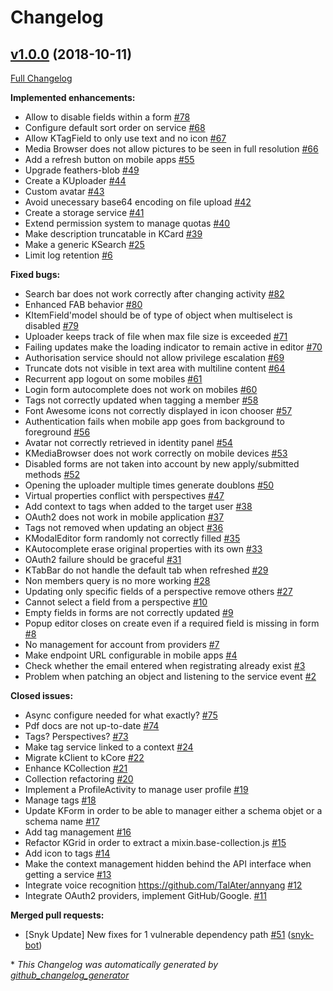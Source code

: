 # Changelog

## [v1.0.0](https://github.com/kalisio/kCore/tree/v1.0.0) (2018-10-11)

[Full Changelog](https://github.com/kalisio/kCore/compare/af3dd08e84a92ba1b047875185205a198db16e4c...v1.0.0)

**Implemented enhancements:**

- Allow to disable fields within a form [\#78](https://github.com/kalisio/kCore/issues/78)
- Configure default sort order on service [\#68](https://github.com/kalisio/kCore/issues/68)
- Allow KTagField to only use text and no icon [\#67](https://github.com/kalisio/kCore/issues/67)
- Media Browser does not allow pictures to be seen in full resolution [\#66](https://github.com/kalisio/kCore/issues/66)
- Add a refresh button on mobile apps [\#55](https://github.com/kalisio/kCore/issues/55)
- Upgrade feathers-blob [\#49](https://github.com/kalisio/kCore/issues/49)
- Create a KUploader [\#44](https://github.com/kalisio/kCore/issues/44)
- Custom avatar [\#43](https://github.com/kalisio/kCore/issues/43)
- Avoid unecessary base64 encoding on file upload [\#42](https://github.com/kalisio/kCore/issues/42)
- Create a storage service [\#41](https://github.com/kalisio/kCore/issues/41)
- Extend permission system to manage quotas [\#40](https://github.com/kalisio/kCore/issues/40)
- Make description truncatable in KCard [\#39](https://github.com/kalisio/kCore/issues/39)
- Make a generic KSearch [\#25](https://github.com/kalisio/kCore/issues/25)
- Limit log retention [\#6](https://github.com/kalisio/kCore/issues/6)

**Fixed bugs:**

- Search bar does not work correctly after changing activity [\#82](https://github.com/kalisio/kCore/issues/82)
- Enhanced FAB behavior [\#80](https://github.com/kalisio/kCore/issues/80)
- KItemField'model should be of type of object when multiselect is disabled [\#79](https://github.com/kalisio/kCore/issues/79)
- Uploader keeps track of file when max file size is exceeded [\#71](https://github.com/kalisio/kCore/issues/71)
- Failing updates make the loading indicator to remain active in editor [\#70](https://github.com/kalisio/kCore/issues/70)
- Authorisation service should not allow privilege escalation [\#69](https://github.com/kalisio/kCore/issues/69)
- Truncate dots not visible in text area with multiline content [\#64](https://github.com/kalisio/kCore/issues/64)
- Recurrent app logout on some mobiles [\#61](https://github.com/kalisio/kCore/issues/61)
- Login form autocomplete does not work on mobiles [\#60](https://github.com/kalisio/kCore/issues/60)
- Tags not correctly updated when tagging a member [\#58](https://github.com/kalisio/kCore/issues/58)
- Font Awesome icons not correctly displayed in icon chooser [\#57](https://github.com/kalisio/kCore/issues/57)
- Authentication fails when mobile app goes from background to foreground [\#56](https://github.com/kalisio/kCore/issues/56)
- Avatar not correctly retrieved in identity panel [\#54](https://github.com/kalisio/kCore/issues/54)
- KMediaBrowser does not work correctly on mobile devices [\#53](https://github.com/kalisio/kCore/issues/53)
- Disabled forms are not taken into account by new apply/submitted methods [\#52](https://github.com/kalisio/kCore/issues/52)
- Opening the uploader multiple times generate doublons [\#50](https://github.com/kalisio/kCore/issues/50)
- Virtual properties conflict with perspectives [\#47](https://github.com/kalisio/kCore/issues/47)
- Add context to tags when added to the target user [\#38](https://github.com/kalisio/kCore/issues/38)
- OAuth2 does not work in mobile application [\#37](https://github.com/kalisio/kCore/issues/37)
- Tags not removed when updating an object [\#36](https://github.com/kalisio/kCore/issues/36)
- KModalEditor form randomly not correctly filled [\#35](https://github.com/kalisio/kCore/issues/35)
- KAutocomplete erase original properties with its own [\#33](https://github.com/kalisio/kCore/issues/33)
- OAuth2 failure should be graceful [\#31](https://github.com/kalisio/kCore/issues/31)
- KTabBar do not handle the default tab when refreshed [\#29](https://github.com/kalisio/kCore/issues/29)
- Non members query is no more working [\#28](https://github.com/kalisio/kCore/issues/28)
- Updating only specific fields of a perspective remove others [\#27](https://github.com/kalisio/kCore/issues/27)
- Cannot select a field from a perspective [\#10](https://github.com/kalisio/kCore/issues/10)
- Empty fields in forms are not correctly updated [\#9](https://github.com/kalisio/kCore/issues/9)
- Popup editor closes on create even if a required field is missing in form [\#8](https://github.com/kalisio/kCore/issues/8)
- No management for account from providers [\#7](https://github.com/kalisio/kCore/issues/7)
- Make endpoint URL configurable in mobile apps [\#4](https://github.com/kalisio/kCore/issues/4)
- Check whether the email entered when registrating already exist [\#3](https://github.com/kalisio/kCore/issues/3)
- Problem when patching an object and listening to the service event [\#2](https://github.com/kalisio/kCore/issues/2)

**Closed issues:**

- Async configure needed for what exactly? [\#75](https://github.com/kalisio/kCore/issues/75)
- Pdf docs are not up-to-date [\#74](https://github.com/kalisio/kCore/issues/74)
- Tags? Perspectives? [\#73](https://github.com/kalisio/kCore/issues/73)
- Make tag service linked to a context [\#24](https://github.com/kalisio/kCore/issues/24)
- Migrate kClient to kCore [\#22](https://github.com/kalisio/kCore/issues/22)
- Enhance KCollection [\#21](https://github.com/kalisio/kCore/issues/21)
- Collection refactoring [\#20](https://github.com/kalisio/kCore/issues/20)
- Implement a ProfileActivity to manage user profile [\#19](https://github.com/kalisio/kCore/issues/19)
- Manage tags [\#18](https://github.com/kalisio/kCore/issues/18)
- Update KForm in order to be able to manager either a schema objet or a schema name [\#17](https://github.com/kalisio/kCore/issues/17)
- Add tag management [\#16](https://github.com/kalisio/kCore/issues/16)
- Refactor KGrid in order to extract a mixin.base-collection.js  [\#15](https://github.com/kalisio/kCore/issues/15)
- Add icon to tags [\#14](https://github.com/kalisio/kCore/issues/14)
- Make the context management hidden behind the API interface when getting a service [\#13](https://github.com/kalisio/kCore/issues/13)
- Integrate voice recognition https://github.com/TalAter/annyang [\#12](https://github.com/kalisio/kCore/issues/12)
- Integrate OAuth2 providers, implement GitHub/Google. [\#11](https://github.com/kalisio/kCore/issues/11)

**Merged pull requests:**

- \[Snyk Update\] New fixes for 1 vulnerable dependency path [\#51](https://github.com/kalisio/kCore/pull/51) ([snyk-bot](https://github.com/snyk-bot))



\* *This Changelog was automatically generated by [github_changelog_generator](https://github.com/skywinder/Github-Changelog-Generator)*